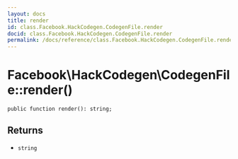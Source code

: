 ```yaml
---
layout: docs
title: render
id: class.Facebook.HackCodegen.CodegenFile.render
docid: class.Facebook.HackCodegen.CodegenFile.render
permalink: /docs/reference/class.Facebook.HackCodegen.CodegenFile.render.md
---
```

# Facebook\\HackCodegen\\CodegenFile::render()




``` Hack
public function render(): string;
```




## Returns




* ` string `